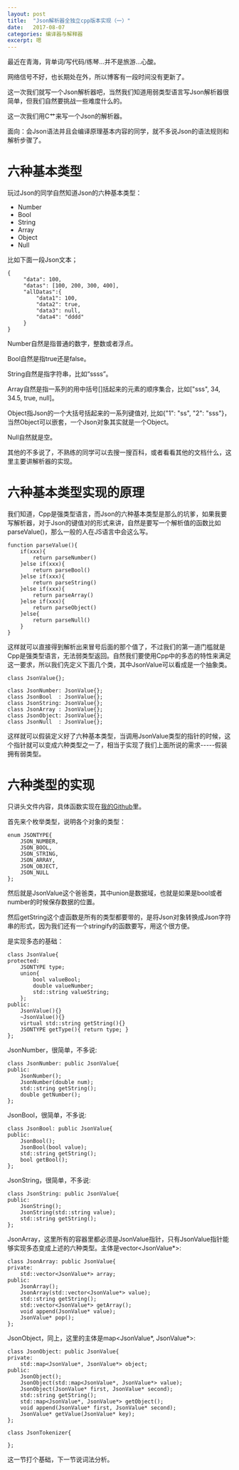 ```yaml
---
layout: post
title:  "Json解析器全独立cpp版本实现（一）"
date:   2017-08-07
categories: 编译器与解释器
excerpt: 嗯
---
```


最近在青海，背单词/写代码/练琴...并不是旅游...心酸。

网络信号不好，也长期处在外，所以博客有一段时间没有更新了。

这一次我们就写一个Json解析器吧，当然我们知道用弱类型语言写Json解析器很简单，但我们自然要挑战一些难度什么的。

这一次我们用C艹来写一个Json的解析器。

面向：会Json语法并且会编译原理基本内容的同学，就不多说Json的语法规则和解析步骤了。

# 六种基本类型

玩过Json的同学自然知道Json的六种基本类型：

- Number
- Bool
- String
- Array
- Object
- Null

比如下面一段Json文本；

```
{
     "data": 100,
     "datas": [100, 200, 300, 400],
     "allDatas":{
         "data1": 100,
         "data2": true,
         "data3": null,
         "data4": "dddd"
     }
}
```

Number自然是指普通的数字，整数或者浮点。

Bool自然是指true还是false。

String自然是指字符串，比如“ssss”。

Array自然是指一系列的用中括号[]括起来的元素的顺序集合，比如\["sss", 34, 34.5, true, null\]。

Object指Json的一个大括号括起来的一系列键值对, 比如\{"1": "ss", "2": "sss"\}，当然Object可以嵌套，一个Json对象其实就是一个Object。

Null自然就是空。

其他的不多说了，不熟练的同学可以去搜一搜百科，或者看看其他的文档什么，这里主要讲解析器的实现。

# 六种基本类型实现的原理

我们知道，Cpp是强类型语言，而Json的六种基本类型是那么的坑爹，如果我要写解析器，对于Json的键值对的形式来讲，自然是要写一个解析值的函数比如parseValue()，那么一般的人在JS语言中会这么写。

```
function parseValue(){
	if(xxx){
		return parseNumber()
	}else if(xxx){
		return parseBool()
	}else if(xxx){
		return parseString()
	}else if(xxx){
		return parseArray()
	}else if(xxx){
		return parseObject()
	}else{
		return parseNull()
	}
}

```

这样就可以直接得到解析出来冒号后面的那个值了，不过我们的第一道门槛就是Cpp是强类型语言，无法弱类型返回。自然我们要使用Cpp中的多态的特性来满足这一要求，所以我们先定义下面几个类，其中JsonValue可以看成是一个抽象类。

```
class JsonValue{};

class JsonNumber: JsonValue{};
class JsonBool  : JsonValue{};
class JsonString: JsonValue{};
class JsonArray : JsonValue{};
class JsonObject: JsonValue{};
class JsonNull  : JsonValue{};
```

这样就可以假装定义好了六种基本类型，当调用JsonValue类型的指针的时候，这个指针就可以变成六种类型之一了，相当于实现了我们上面所说的需求-----假装拥有弱类型。

# 六种类型的实现

只讲头文件内容，具体函数实现在[我的Github](www.github.com/ecohnoch/Json-Cpp)里。

首先来个枚举类型，说明各个对象的类型：

```
enum JSONTYPE{
    JSON_NUMBER,
    JSON_BOOL,
    JSON_STRING,
    JSON_ARRAY,
    JSON_OBJECT,
    JSON_NULL
};
```

然后就是JsonValue这个爸爸类，其中union是数据域，也就是如果是bool或者number的时候保存数据的位置。

然后getString这个虚函数是所有的类型都要带的，是将Json对象转换成Json字符串的形式，因为我们还有一个stringify的函数要写，用这个很方便。

是实现多态的基础：

```
class JsonValue{
protected:
    JSONTYPE type;
    union{
        bool valueBool;
        double valueNumber;
        std::string valueString;
    };
public:
    JsonValue(){}
    ~JsonValue(){}
    virtual std::string getString(){}
    JSONTYPE getType(){ return type; }
};
```

JsonNumber，很简单，不多说:
```
class JsonNumber: public JsonValue{
public:
    JsonNumber();
    JsonNumber(double num);
    std::string getString();
    double getNumber();
};
```

JsonBool，很简单，不多说:

```
class JsonBool: public JsonValue{
public:
    JsonBool();
    JsonBool(bool value);
    std::string getString();
    bool getBool();
};
```

JsonString，很简单，不多说:

```
class JsonString: public JsonValue{
public:
    JsonString();
    JsonString(std::string value);
    std::string getString();
};
```

JsonArray，这里所有的容器里都必须是JsonValue指针，只有JsonValue指针能够实现多态变成上述的六种类型。主体是vector<JsonValue*>:

```
class JsonArray: public JsonValue{
private:
    std::vector<JsonValue*> array;
public:
    JsonArray();
    JsonArray(std::vector<JsonValue*> value);
    std::string getString();
    std::vector<JsonValue*> getArray();
    void append(JsonValue* value);
    JsonValue* pop();
};

```

JsonObject，同上，这里的主体是map<JsonValue*, JsonValue*>:

```
class JsonObject: public JsonValue{
private:
    std::map<JsonValue*, JsonValue*> object;
public:
    JsonObject();
    JsonObject(std::map<JsonValue*, JsonValue*> value);
    JsonObject(JsonValue* first, JsonValue* second);
    std::string getString();
    std::map<JsonValue*, JsonValue*> getObject();
    void append(JsonValue* first, JsonValue* second);
    JsonValue* getValue(JsonValue* key);
};

class JsonTokenizer{

};
```

这一节打个基础，下一节说词法分析。








